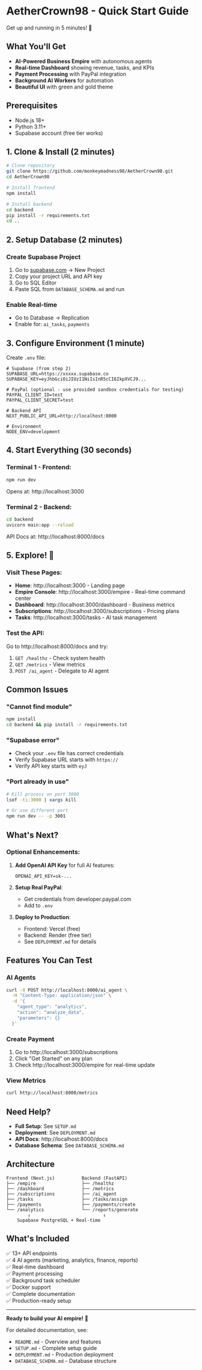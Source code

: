 # AetherCrown98 - Quick Start Guide

Get up and running in 5 minutes! 🚀

## What You'll Get

- **AI-Powered Business Empire** with autonomous agents
- **Real-time Dashboard** showing revenue, tasks, and KPIs
- **Payment Processing** with PayPal integration
- **Background AI Workers** for automation
- **Beautiful UI** with green and gold theme

## Prerequisites

- Node.js 18+
- Python 3.11+
- Supabase account (free tier works)

## 1. Clone & Install (2 minutes)

```bash
# Clone repository
git clone https://github.com/monkeymadness98/AetherCrown98.git
cd AetherCrown98

# Install frontend
npm install

# Install backend
cd backend
pip install -r requirements.txt
cd ..
```

## 2. Setup Database (2 minutes)

### Create Supabase Project
1. Go to [supabase.com](https://supabase.com) → New Project
2. Copy your project URL and API key
3. Go to SQL Editor
4. Paste SQL from `DATABASE_SCHEMA.md` and run

### Enable Real-time
- Go to Database → Replication
- Enable for: `ai_tasks`, `payments`

## 3. Configure Environment (1 minute)

Create `.env` file:
```env
# Supabase (from step 2)
SUPABASE_URL=https://xxxxx.supabase.co
SUPABASE_KEY=eyJhbGciOiJIUzI1NiIsInR5cCI6IkpXVCJ9...

# PayPal (optional - use provided sandbox credentials for testing)
PAYPAL_CLIENT_ID=test
PAYPAL_CLIENT_SECRET=test

# Backend API
NEXT_PUBLIC_API_URL=http://localhost:8000

# Environment
NODE_ENV=development
```

## 4. Start Everything (30 seconds)

### Terminal 1 - Frontend:
```bash
npm run dev
```
Opens at: http://localhost:3000

### Terminal 2 - Backend:
```bash
cd backend
uvicorn main:app --reload
```
API Docs at: http://localhost:8000/docs

## 5. Explore! 🎉

### Visit These Pages:
- **Home**: http://localhost:3000 - Landing page
- **Empire Console**: http://localhost:3000/empire - Real-time command center
- **Dashboard**: http://localhost:3000/dashboard - Business metrics
- **Subscriptions**: http://localhost:3000/subscriptions - Pricing plans
- **Tasks**: http://localhost:3000/tasks - AI task management

### Test the API:
Go to http://localhost:8000/docs and try:
1. `GET /healthz` - Check system health
2. `GET /metrics` - View metrics
3. `POST /ai_agent` - Delegate to AI agent

## Common Issues

### "Cannot find module"
```bash
npm install
cd backend && pip install -r requirements.txt
```

### "Supabase error"
- Check your `.env` file has correct credentials
- Verify Supabase URL starts with `https://`
- Verify API key starts with `eyJ`

### "Port already in use"
```bash
# Kill process on port 3000
lsof -ti:3000 | xargs kill

# Or use different port
npm run dev -- -p 3001
```

## What's Next?

### Optional Enhancements:
1. **Add OpenAI API Key** for full AI features:
   ```env
   OPENAI_API_KEY=sk-...
   ```

2. **Setup Real PayPal**:
   - Get credentials from developer.paypal.com
   - Add to `.env`

3. **Deploy to Production**:
   - Frontend: Vercel (free)
   - Backend: Render (free tier)
   - See `DEPLOYMENT.md` for details

## Features You Can Test

### AI Agents
```bash
curl -X POST http://localhost:8000/ai_agent \
  -H "Content-Type: application/json" \
  -d '{
    "agent_type": "analytics",
    "action": "analyze_data",
    "parameters": {}
  }'
```

### Create Payment
1. Go to http://localhost:3000/subscriptions
2. Click "Get Started" on any plan
3. Check http://localhost:3000/empire for real-time update

### View Metrics
```bash
curl http://localhost:8000/metrics
```

## Need Help?

- **Full Setup**: See `SETUP.md`
- **Deployment**: See `DEPLOYMENT.md`
- **API Docs**: http://localhost:8000/docs
- **Database Schema**: See `DATABASE_SCHEMA.md`

## Architecture

```
Frontend (Next.js)          Backend (FastAPI)
├── /empire                 ├── /healthz
├── /dashboard              ├── /metrics
├── /subscriptions          ├── /ai_agent
├── /tasks                  ├── /tasks/assign
├── /payments               ├── /payments/create
└── /analytics              └── /reports/generate
        ↓                           ↓
    Supabase PostgreSQL + Real-time
```

## What's Included

✅ 13+ API endpoints  
✅ 4 AI agents (marketing, analytics, finance, reports)  
✅ Real-time dashboard  
✅ Payment processing  
✅ Background task scheduler  
✅ Docker support  
✅ Complete documentation  
✅ Production-ready setup  

---

**Ready to build your AI empire!** 👑

For detailed documentation, see:
- `README.md` - Overview and features
- `SETUP.md` - Complete setup guide
- `DEPLOYMENT.md` - Production deployment
- `DATABASE_SCHEMA.md` - Database structure
